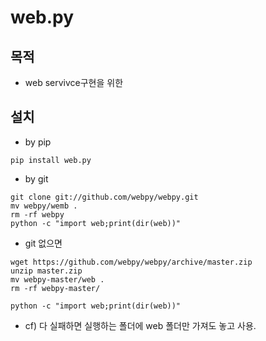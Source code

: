 # web.py
## 목적
* web servivce구현을 위한

## 설치
* by pip
```
pip install web.py
```

* by git

```
git clone git://github.com/webpy/webpy.git
mv webpy/wemb .
rm -rf webpy
python -c "import web;print(dir(web))"
```

* git 없으면

```
wget https://github.com/webpy/webpy/archive/master.zip
unzip master.zip
mv webpy-master/web .
rm -rf webpy-master/

python -c "import web;print(dir(web))"
```

* cf) 다 실패하면 실행하는 폴더에 web 폴더만 가져도 놓고 사용.



```python

```
